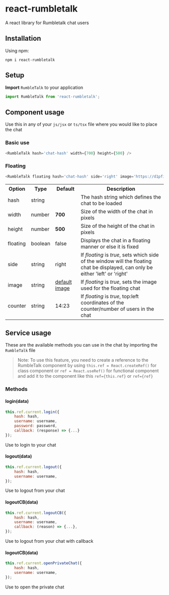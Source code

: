 # react-rumbletalk

A react library for Rumbletalk chat users

## Installation

Using npm:

`npm i react-rumbletalk`

## Setup

**Import** `RumbleTalk` to your application

```javascript
import RumbleTalk from 'react-rumbletalk';
```

## Component usage

Use this in any of your `js/jsx` or `ts/tsx` file where you would like to place the chat

### Basic use
```javascript
<RumbleTalk hash='chat-hash' width={700} height={500} />
```

### Floating
```typescript
<RumbleTalk floating hash='chat-hash' side='right' image='https://d1pfint8izqszg.cloudfront.net/images/toolbar/toolbar.png' counter='14:23' />
```

<table>
  <tr>
    <th>Option</th>
    <th>Type</th>
    <th>Default</th>
    <th>Description</th>
  </tr>
  <tr>
    <td>hash</td>
    <td>string</td>
    <td></td>
    <td>The hash string which defines the chat to be loaded</td>
  </tr>
  <tr>
    <td>width</td>
    <td>number</td>
    <td><b>700</b></td>
    <td>Size of the width of the chat in pixels</td>
  </tr>
  <tr>
    <td>height</td>
    <td>number</td>
    <td><b>500</b></td>
    <td>Size of the height of the chat in pixels</td>
  </tr>
  <tr>
    <td>floating</td>
    <td>boolean</td>
    <td>false</td>
    <td>Displays the chat in a floating manner or else it is fixed</td>
  </tr>
  <tr>
    <td>side</td>
    <td>string</td>
    <td>right</td>
    <td>If <i>floating</i> is <i>true</i>, sets which side of the window will the floating chat be displayed, can only be either 'left' or 'right'</td>
  </tr>
  <tr>
    <td>image</td>
    <td>string</td>
    <td>
      <a href="https://d1pfint8izqszg.cloudfront.net/images/toolbar/toolbar.png" target="_blank">default image</a>
    </td>
    <td>If <i>floating</i> is <i>true</i>, sets the image used for the floating chat</td>
  </tr>
  <tr>
    <td>counter</td>
    <td>string</td>
    <td>14:23</td>
    <td>If <i>floating</i> is <i>true</i>, top:left coordinates of the counter/number of users in the chat</td>
  </tr>
</table>

## Service usage

These are the available methods you can use in the chat by importing the `RumbleTalk` file

> Note: To use this feature, you need to create a reference to the RumbleTalk component by using `this.ref = React.createRef()` for class component or `ref = React.useRef()` for functional component and add it to the component like this `ref={this.ref}` or `ref={ref}`

### Methods

#### login(data)

```javascript
this.ref.current.login({
    hash: hash,
    username: username,
    password: password,
    callback: (response) => {...}
});
```

Use to login to your chat

#### logout(data)

```javascript
this.ref.current.logout({
    hash: hash,
    username: username,
});
```

Use to logout from your chat

#### logoutCB(data)

```javascript
this.ref.current.logoutCB({
    hash: hash,
    username: username,
    callback: (reason) => {...},
});
```

Use to logout from your chat with callback

#### logoutCB(data)

```javascript
this.ref.current.openPrivateChat({
    hash: hash,
    username: username,
});
```

Use to open the private chat
